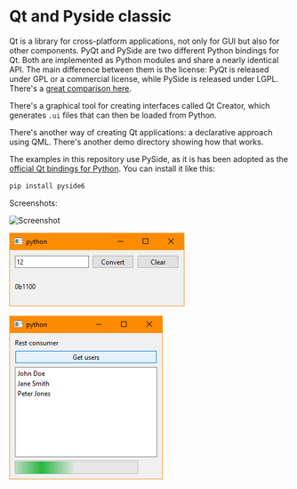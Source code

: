 # Qt and Pyside classic

Qt is a library for cross-platform applications, not only for GUI but also for
other components. PyQt and PySide are two different Python bindings for Qt. Both
are implemented as Python modules and share a nearly identical API. The main
difference between them is the license: PyQt is released under GPL or a
commercial license, while PySide is released under LGPL. There's a [great
comparison here](https://www.pythonguis.com/faq/pyqt5-vs-pyside2/).

There's a graphical tool for creating interfaces called Qt Creator, which
generates `.ui` files that can then be loaded from Python.

There's another way of creating Qt applications: a declarative approach using
QML. There's another demo directory showing how that works.

The examples in this repository use PySide, as it is has been adopted as the
[official Qt bindings for Python](https://www.qt.io/qt-for-python). You can
install it like this:

```bash
pip install pyside6
```

Screenshots:

![Screenshot](.screenshots/helloworld.png)

![Screenshot](.screenshots/simple_form.png)

![Screenshot](.screenshots/rest_consumer.png)
